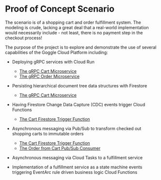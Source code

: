# Proof of Concept Scenario

The scenario is of a shopping cart and order fulfillment system. The modeling is crude, lacking a great deal that
a real-world implementation would necessarily include - not least, there is no payment step in the checkout 
process!

The purpose of the project is to explore and demonstrate the use of several capabilities of the Goggle Cloud 
Platform including:

* Deploying gRPC services with Cloud Run
  * [The gRPC Cart Microservice](cart/README.md)
  * [The gRPC Order Microservice](order/README.md)

* Persisting hierarchical document tree data structures with Firestore
  * [The gRPC Cart Microservice](cart/README.md)

* Having Firestore Change Data Capture (CDC) events trigger Cloud Functions
  * [The Cart Firestore Trigger Function](carttrigger/README.md)

* Asynchronous messaging via Pub/Sub to transform checked out shopping carts to immutable orders
  * [The Cart Firestore Trigger Function](carttrigger/README.md)
  * [The Order from Cart Pub/Sub Consumer](orderfromcart/README.md)

* Asynchronous messaging via Cloud Tasks to a fulfillment service

* Implementation of a fulfillment service as a state machine events triggering EventArc rule driven business 
  logic Cloud Functions 

